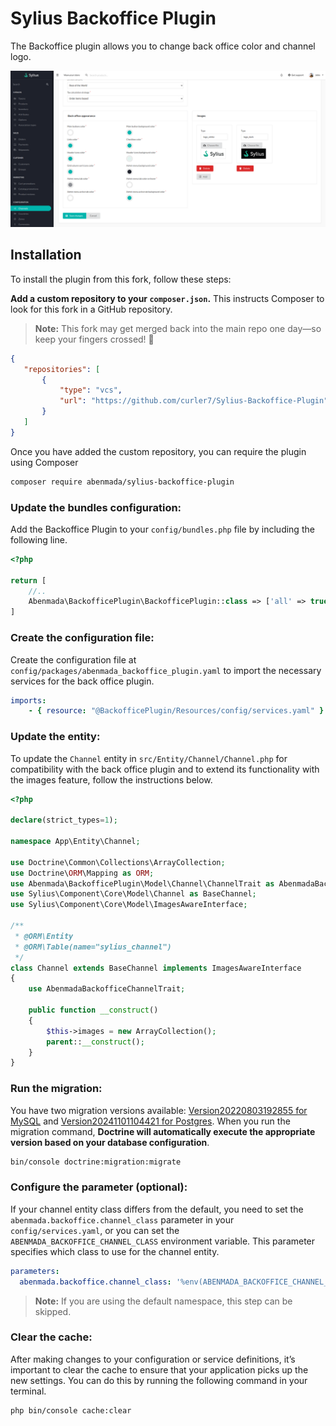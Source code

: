 # Sylius Backoffice Plugin

The Backoffice plugin allows you to change back office color and channel logo.

![Presentation Photo](https://github.com/ayman-benmada/Sylius-Backoffice-Plugin/blob/main/src/Resources/public/presentation.png?raw=true)

## Installation

To install the plugin from this fork, follow these steps:

**Add a custom repository to your `composer.json`.** This instructs Composer to look for this fork in a GitHub repository.

> **Note:** This fork may get merged back into the main repo one day—so keep your fingers crossed! 🤞

```json
{
   "repositories": [
       {
           "type": "vcs",
           "url": "https://github.com/curler7/Sylius-Backoffice-Plugin"
       }
   ]
}
```

Once you have added the custom repository, you can require the plugin using Composer
```bash
composer require abenmada/sylius-backoffice-plugin
```

### Update the bundles configuration:
Add the Backoffice Plugin to your `config/bundles.php` file by including the following line.
```php
<?php

return [
    //..
    Abenmada\BackofficePlugin\BackofficePlugin::class => ['all' => true],
]
```

### Create the configuration file:
Create the configuration file at `config/packages/abenmada_backoffice_plugin.yaml` to import the necessary services for the back office plugin.
```yaml
imports:
    - { resource: "@BackofficePlugin/Resources/config/services.yaml" }
```

### Update the entity:
To update the `Channel` entity in `src/Entity/Channel/Channel.php` for compatibility with the back office plugin and to extend its functionality with the images feature, follow the instructions below.
```php
<?php

declare(strict_types=1);

namespace App\Entity\Channel;

use Doctrine\Common\Collections\ArrayCollection;
use Doctrine\ORM\Mapping as ORM;
use Abenmada\BackofficePlugin\Model\Channel\ChannelTrait as AbenmadaBackofficeChannelTrait;
use Sylius\Component\Core\Model\Channel as BaseChannel;
use Sylius\Component\Core\Model\ImagesAwareInterface;

/**
 * @ORM\Entity
 * @ORM\Table(name="sylius_channel")
 */
class Channel extends BaseChannel implements ImagesAwareInterface
{
    use AbenmadaBackofficeChannelTrait;

    public function __construct()
    {
        $this->images = new ArrayCollection();
        parent::__construct();
    }
}
```

### Run the migration:
You have two migration versions available: [Version20220803192855 for MySQL](src/Migrations/Version20220803192855.php) and [Version20241101104421 for Postgres](src/Migrations/Version20241101104421.php). When you run the migration command, **Doctrine will automatically execute the appropriate version based on your database configuration**.
```bash
bin/console doctrine:migration:migrate
```

### Configure the parameter (optional):
If your channel entity class differs from the default, you need to set the `abenmada.backoffice.channel_class` parameter in your `config/services.yaml`, or you can set the `ABENMADA_BACKOFFICE_CHANNEL_CLASS` environment variable. This parameter specifies which class to use for the channel entity.
```yaml
parameters:
  abenmada.backoffice.channel_class: '%env(ABENMADA_BACKOFFICE_CHANNEL_CLASS)|App\Entity\Channel\Channel%'  # Default
```
> **Note:** If you are using the default namespace, this step can be skipped.

### Clear the cache:
After making changes to your configuration or service definitions, it’s important to clear the cache to ensure that your application picks up the new settings. You can do this by running the following command in your terminal.
```bash
php bin/console cache:clear
```